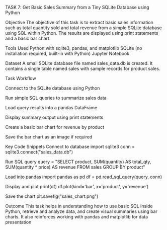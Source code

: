 TASK 7: Get Basic Sales Summary from a Tiny SQLite Database using Python

Objective
The objective of this task is to extract basic sales information such as total quantity sold and total revenue from a simple SQLite database using SQL within Python. The results are displayed using print statements and a basic bar chart.

Tools Used
Python with sqlite3, pandas, and matplotlib
SQLite (no installation required, built-in with Python)
Jupyter Notebook 

Dataset
A small SQLite database file named sales_data.db is created. It contains a single table named sales with sample records for product sales.

Task Workflow

Connect to the SQLite database using Python

Run simple SQL queries to summarize sales data

Load query results into a pandas DataFrame

Display summary output using print statements

Create a basic bar chart for revenue by product

Save the bar chart as an image if required

Key Code Snippets
Connect to database
import sqlite3
conn = sqlite3.connect("sales_data.db")

Run SQL query
query = "SELECT product, SUM(quantity) AS total_qty, SUM(quantity * price) AS revenue FROM sales GROUP BY product"

Load into pandas
import pandas as pd
df = pd.read_sql_query(query, conn)

Display and plot
print(df)
df.plot(kind='bar', x='product', y='revenue')

Save the chart
plt.savefig("sales_chart.png")

Outcome
This task helps in understanding how to use basic SQL inside Python, retrieve and analyze data, and create visual summaries using bar charts. It also reinforces working with pandas and matplotlib for data presentation
